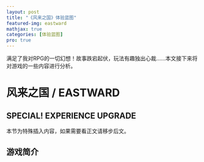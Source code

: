 ```yaml
---
layout: post
title: "《风来之国》体验蓝图"
featured-img: eastward
mathjax: true
categories: [体验蓝图]
pro: true
---
```


满足了我对RPG的一切幻想！故事跌宕起伏，玩法有趣独出心裁……本文接下来将对游戏的一些内容进行分析。


<!--more-->


# 风来之国 / EASTWARD


## SPECIAL! EXPERIENCE UPGRADE

本节为特殊插入内容，如果需要看正文请移步后文。


## 游戏简介

